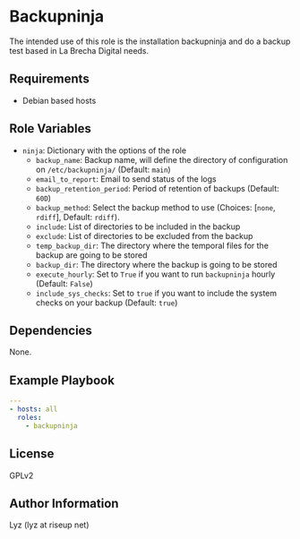 Backupninja
=========

The intended use of this role is the installation backupninja and do a backup test based in La Brecha Digital needs.

Requirements
------------

* Debian based hosts

Role Variables
--------------
* `ninja`: Dictionary with the options of the role
  * `backup_name`: Backup name, will define the directory of configuration on `/etc/backupninja/` (Default: `main`)
  * `email_to_report`: Email to send status of the logs
  * `backup_retention_period`: Period of retention of backups (Default: `60D`)
  * `backup_method`: Select the backup method to use (Choices: [`none`, `rdiff`], Default: `rdiff`).
  * `include`: List of directories to be included in the backup
  * `exclude`: List of directories to be excluded from the backup
  * `temp_backup_dir`: The directory where the temporal files for the backup
    are going to be stored
  * `backup_dir`: The directory where the backup is going to be stored
  * `execute_hourly`: Set to `True` if you want to run `backupninja` hourly
    (Default: `False`)
  * `include_sys_checks`: Set to `true` if you want to include the system checks
    on your backup (Default: `true`)

Dependencies
------------

None.

Example Playbook
----------------

```yaml
---
- hosts: all
  roles:
    - backupninja
```

License
-------

GPLv2

Author Information
------------------

Lyz (lyz at riseup net)
